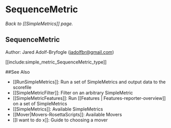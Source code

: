# SequenceMetric
*Back to [[SimpleMetrics]] page.*
## SequenceMetric

Author: Jared Adolf-Bryfogle (jadolfbr@gmail.com)

[[include:simple_metric_SequenceMetric_type]]

##See Also

* [[RunSimpleMetrics]]: Run a set of SimpleMetrics and output data to the scorefile
* [[SimpleMetricFilter]]: Filter on an arbitrary SimpleMetric
* [[SimpleMetricFeatures]]: Run [[Features | Features-reporter-overview]] on a set of SimpleMetrics
* [[SimpleMetrics]]: Available SimpleMetrics
* [[Mover|Movers-RosettaScripts]]: Available Movers
* [[I want to do x]]: Guide to choosing a mover